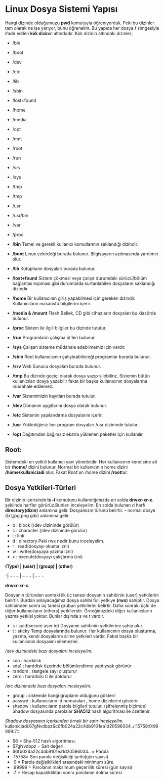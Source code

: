 # Linux Dosya Sistemi Yapısı
Hangi dizinde olduğumuzu **pwd** komutuyla öğreniyorduk. Peki bu dizinler tam olarak ne işe yarıyor, bunu öğrenelim.
Bu yapıda her dosya **/** simgesiyle ifade edilen **kök dizin**in altındadır.
Kök dizinin altındaki dizinler;
- /bin
- /boot
- /dev
- /etc
- /lib
- /sbin
- /lost+found
- /home
- /media
- /opt
- /mnt
- /root
- /run
- /srv
- /sys
- /tmp 
- /tmp
- /usr
- /usr/bin
- /var
- /proc

- **/bin**
Temel ve gerekli kullanıcı komutlarının saklandığı dizindir.
- **/boot**
Linux çekirdeği burada bulunur. Bilgisayarın açılmasında yardımcı olur.
- **/lib**
Kütüphane dosyaları burada bulunur.
- **/lost+found**
Sistem çökmesi veya çalışır durumdaki sürücü/bölüm bağlantısı kopması gibi durumlarda kurtarılabilen dosyaların saklandığı dizindir.
- **/home**
Bir kullanıcının giriş yapabilmesi için gereken dizindir. Kullanıcıların masaüstü bilgilerini içerir. 
- **/media & /mount** 
Flash Bellek, CD gibi cihazların dosyaları bu klasörde bulunur.
- **/proc** 
Sistem ile ilgili bilgiler bu dizinde tutulur.
- **/run**
Programların çalışma id'leri bulunur.
- **/sys** 
Çalışan sisteme müdahale edebilmemiz için vardır.
- **/sbin**
Root kullanıcısının çalıştırabileceği programlar burada bulunur.
- **/srv**
Web Sunucu dosyaları burada bulunur.
- **/tmp**
Bu dizinde geçiçi olarak dosya yazıp silebiliriz. Sistemin bütün kullanıcıları dosya yazabilir fakat bir başka kullanıcının dosyalarına müdahale edilemez.
- **/var** 
Sistemimizin kayıtları burada tutulur.
- **/dev**
Donanım aygıtlarını dosya olarak bulunur.
- **/etc**
Sistemin yapılandırma dosyalarını içerir.
- **/usr**
Yüklediğimiz her program dosyaları /usr dizininde tutulur.
- **/opt** 
Dağıtımdan bağımsız ekstra yüklenen paketler için kullanılır.

## Root: 
Sistemdeki en yetkili kullanıcı yani yöneticidir.
Her kullanıcının kendisine ait bir **/home/** dizini bulunur. Normal bir kullanıcının home dizini **/home/kullaniciadi** olur.
Fakat Root'un /home dizini **/root**tur. 

## Dosya Yetkileri-Türleri
Bir dizinin içerisinde **ls -l** komutunu kullandığımızda en solda 
**drwxr-xr-x.**
şeklinde harfler görürüz.Bunları inceleyelim.
En solda bulunan d harfi **directory(dizin)** anlamına gelir. Dosyamızın türünü belirtir. **-** normal dosya (txt,jpg,png gibi) anlamına gelir. 
- b : block (/dev dizininde görülür) 
- c : character (/dev dizininde görülür)
- l : link
- d : directory 
Peki rwx nedir bunu inceleyelim. 
- r : read(dosyayı okuma izni)
- w : write(dosyaya yazma izni)
- x : execute(dosyayı çalıştırma izni)

**(Type) | (user) | (group) | (other)**

-| – - – | – - – | – - -

**drwxr-xr-x.**

Dosyanın türünden sonraki ilk üç tanesi dosyanın sahibinin (user) yetkilerini belirtir. Burdan anlayacağımız dosya sahibi 
full yetkiye **(rwx)** sahiptir. Dosya sahibinden sonra üç tanesi grubun yetkilerini belirtir. 
Daha sonraki üçlü de diğer kullanıcıların (others) yetkileridir.
Örneğimizdeki diğer kullanıcıların yazma yetkisi yoktur.
Bunlar dışında s ve t vardır.
- s : suid(secure user id) 
Dosyanın sahibinin yetkilerine sahip olur. 
- t : sticky
Temp dosyalarında bulunur. Her kullanıcının dosya oluşturma, yazma, kendi dosyalarını silme yetkileri vardır. 
Fakat başka bir kullanıcının dosyasını silemezler. 

*/dev dizinindeki bazı dosyaları inceleyelim.*
- sda : harddisk 
- sda1 : harddisk üzerinde bölümlendirme yaptıysak görünür
- random : rastgele sayı oluşturur
- zero : harddiski 0 ile doldurur

*/etc dizinindeki bazı dosyaları inceleyelim.*
- group : sistemde hangi grupların olduğunu gösterir
- passwd : kullanıcıların id numaraları , home dizinlerini gösterir. 
- shadow : kullanıcıların parola bilgileri tutulur. (şifrelenmiş biçimde)
Shadow dosyasında parolalar **SHA512** hash algoritması ile özetlenir.


*Shadow dosyasının içerisinden örnek bir satır inceleyelim.*
kullaniciadi:$6$7gNvdbpz$c6fb024a22c4db9101ea1d20596034../:15758:0:99999:7:::
- $6 = Sha-512 hash algoritması.   
- $7gNvdbpz = Salt değeri.  
- $6fb024a22c4db9101ea1d20596034.. = Parola
- :15758= Son parola değişikliği tarihi(gün sayısı)
- :0 = Parola değişiklikleri arasındaki minimum süre.
- :99999 = Parolanın maksimum geçerlilik süresi (gün sayısı)
- :7 = Hesap kapatıldıktan sonra parolanın dolma süresi
